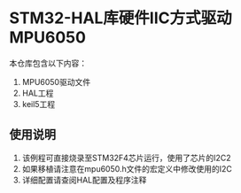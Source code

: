 # STM32-HAL库硬件IIC方式驱动MPU6050


本仓库包含以下内容：

1. MPU6050驱动文件
2. HAL工程
3. keil5工程


## 使用说明

1. 该例程可直接烧录至STM32F4芯片运行，使用了芯片的I2C2
2. 如果移植请注意在mpu6050.h文件的宏定义中修改使用的I2C
3. 详细配置请查阅HAL配置及程序注释
